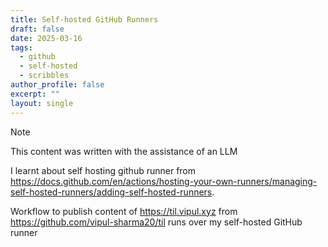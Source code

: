 ```yaml
---
title: Self-hosted GitHub Runners
draft: false
date: 2025-03-16
tags:
  - github
  - self-hosted
  - scribbles
author_profile: false
excerpt: ""
layout: single
---
```


> [!NOTE]
> This content was written with the assistance of an LLM

I learnt about self hosting github runner from https://docs.github.com/en/actions/hosting-your-own-runners/managing-self-hosted-runners/adding-self-hosted-runners.

Workflow to publish content of https://til.vipul.xyz from https://github.com/vipul-sharma20/til runs over my self-hosted GitHub runner
